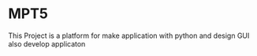 # MPT5
This Project is a platform for make application with python and design GUI also develop applicaton 
